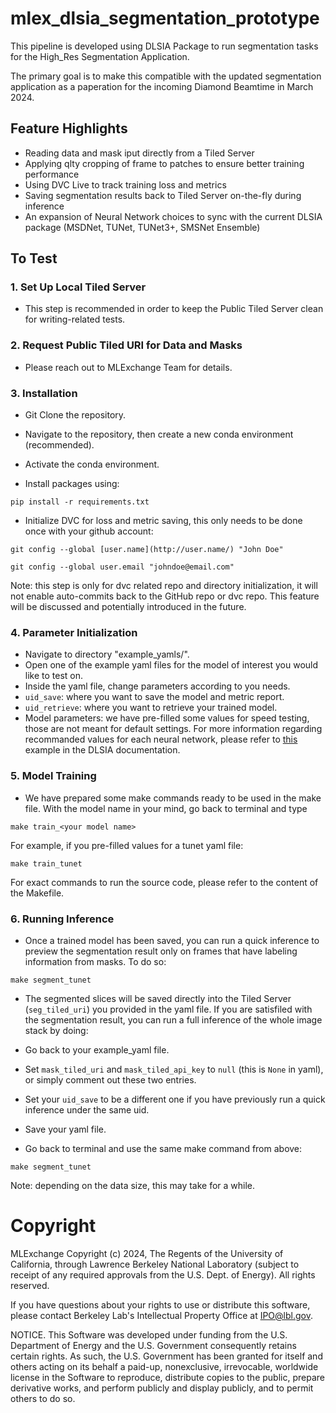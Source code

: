 # mlex_dlsia_segmentation_prototype

This pipeline is developed using DLSIA Package to run segmentation tasks for the High_Res Segmentation Application. 

The primary goal is to make this compatible with the updated segmentation application as a paperation for the incoming Diamond Beamtime in March 2024.

## Feature Highlights

- Reading data and mask iput directly from a Tiled Server
- Applying qlty cropping of frame to patches to ensure better training performance
- Using DVC Live to track training loss and metrics
- Saving segmentation results back to Tiled Server on-the-fly during inference
- An expansion of Neural Network choices to sync with the current DLSIA package (MSDNet, TUNet, TUNet3+, SMSNet Ensemble)

## To Test

### 1. Set Up Local Tiled Server

- This step is recommended in order to keep the Public Tiled Server clean for writing-related tests.

### 2. Request Public Tiled URI for Data and Masks

- Please reach out to MLExchange Team for details.

### 3. Installation

- Git Clone the repository. 

 - Navigate to the repository, then create a new conda environment (recommended).

- Activate the conda environment.

- Install packages using:

```
pip install -r requirements.txt
```
- Initialize DVC for loss and metric saving, this only needs to be done once with your github account:

```
git config --global [user.name](http://user.name/) "John Doe"

git config --global user.email "johndoe@email.com"
```

Note: this step is only for dvc related repo and directory initialization, it will not enable auto-commits back to the GitHub repo or dvc repo. This feature will be discussed and potentially introduced in the future. 

### 4. Parameter Initialization 

- Navigate to directory "example_yamls/".
- Open one of the example yaml files for the model of interest you would like to test on.
- Inside the yaml file, change parameters according to you needs. 
- `uid_save`: where you want to save the model and metric report.
- `uid_retrieve`: where you want to retrieve your trained model.
- Model parameters: we have pre-filled some values for speed testing, those are not meant for default settings. For more information regarding recommanded values for each neural network, please refer to [this](https://dlsia.readthedocs.io/en/latest/tutorialLinks/segmentation_MSDNet_TUNet_TUNet3plus.html) example in the DLSIA documentation.   

### 5. Model Training

- We have prepared some make commands ready to be used in the make file. With the model name in your mind, go back to terminal and type

```
make train_<your model name>
```

For example, if you pre-filled values for a tunet yaml file: 
```
make train_tunet
```
For exact commands to run the source code, please refer to the content of the Makefile.

### 6. Running Inference

- Once a trained model has been saved, you can run a quick inference to preview the segmentation result only on frames that have labeling information from masks. To do so:

```
make segment_tunet
```

- The segmented slices will be saved directly into the Tiled Server (`seg_tiled_uri`) you provided in the yaml file. If you are satisfiled with the segmentation result, you can run a full inference of the whole image stack by doing:

- Go back to your example_yaml file.
- Set `mask_tiled_uri` and `mask_tiled_api_key` to `null` (this is `None` in yaml), or simply comment out these two entries.
- Set your `uid_save` to be a different one if you have previously run a quick inference under the same uid.
- Save your yaml file.
- Go back to terminal and use the same make command from above:

```
make segment_tunet
```

Note: depending on the data size, this may take for a while.


# Copyright
MLExchange Copyright (c) 2024, The Regents of the University of California, through Lawrence Berkeley National Laboratory (subject to receipt of any required approvals from the U.S. Dept. of Energy). All rights reserved.

If you have questions about your rights to use or distribute this software, please contact Berkeley Lab's Intellectual Property Office at IPO@lbl.gov.

NOTICE.  This Software was developed under funding from the U.S. Department of Energy and the U.S. Government consequently retains certain rights.  As such, the U.S. Government has been granted for itself and others acting on its behalf a paid-up, nonexclusive, irrevocable, worldwide license in the Software to reproduce, distribute copies to the public, prepare derivative works, and perform publicly and display publicly, and to permit others to do so.
